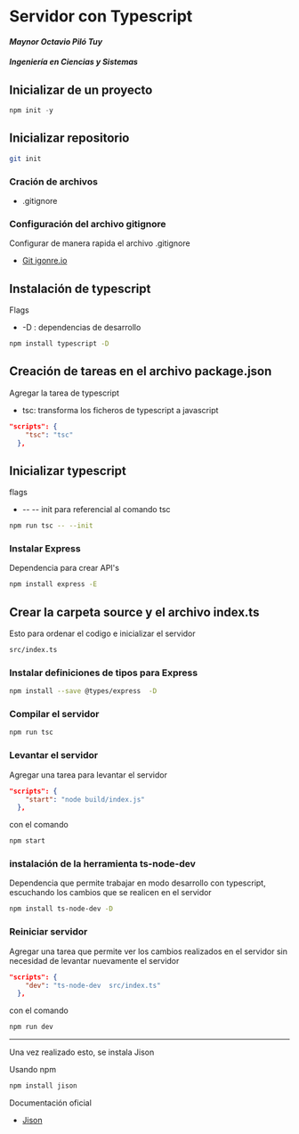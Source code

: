 # Servidor con Typescript 

#### _Maynor Octavio Piló Tuy_
#### _Ingeniería en Ciencias y Sistemas_


## Inicializar de un proyecto

```js
npm init -y
```

## Inicializar repositorio

```sh
git init
```

### Cración de archivos 
- .gitignore

### Configuración del archivo gitignore
Configurar de manera rapida el archivo .gitignore

- [Git igonre.io](https://www.toptal.com/developers/gitignore)

## Instalación de typescript
Flags
- -D : dependencias de desarrollo

```sh
npm install typescript -D
```

## Creación de tareas en el archivo package.json

Agregar la tarea de typescript
- tsc: transforma los ficheros de typescript a javascript

```json
"scripts": {
    "tsc": "tsc"
  },
```
## Inicializar typescript
flags
- -- -- init para referencial al comando tsc

```sh
npm run tsc -- --init
```


### Instalar Express
Dependencia para crear API's

```sh
npm install express -E
```


## Crear la carpeta source y el archivo index.ts
Esto para ordenar el codigo e inicializar el servidor

```sh
src/index.ts
```

### Instalar definiciones de tipos para Express 

```sh
npm install --save @types/express  -D
```

### Compilar el servidor
```sh
npm run tsc
```

### Levantar el servidor 
Agregar una tarea para levantar el servidor

```json
"scripts": {
    "start": "node build/index.js"
  },
```
con el comando 

```sh
npm start
```
### instalación de la herramienta  ts-node-dev
Dependencia que permite trabajar en modo desarrollo con typescript, escuchando los cambios que se realicen en el servidor
```sh
npm install ts-node-dev -D
```
### Reiniciar servidor
Agregar una tarea que permite ver los cambios realizados en el servidor sin necesidad de levantar nuevamente el servidor
```json
"scripts": {
    "dev": "ts-node-dev  src/index.ts"
  },
```
con el comando 

```sh
npm run dev
```

---
Una vez realizado esto, se instala Jison

Usando npm 
```sh
npm install jison 
```
Documentación oficial
- [Jison](https://gerhobbelt.github.io/jison/docs/)


